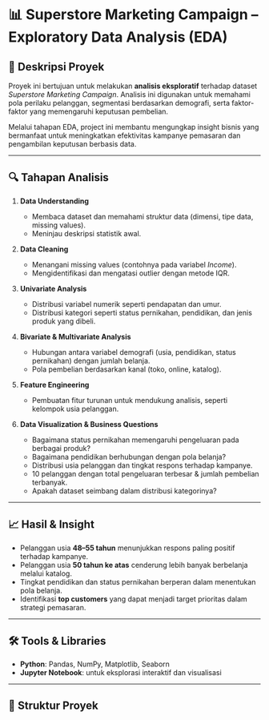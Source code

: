 # 📊 Superstore Marketing Campaign – Exploratory Data Analysis (EDA)

## 📝 Deskripsi Proyek
Proyek ini bertujuan untuk melakukan **analisis eksploratif** terhadap dataset *Superstore Marketing Campaign*. Analisis ini digunakan untuk memahami pola perilaku pelanggan, segmentasi berdasarkan demografi, serta faktor-faktor yang memengaruhi keputusan pembelian.  

Melalui tahapan EDA, project ini membantu mengungkap insight bisnis yang bermanfaat untuk meningkatkan efektivitas kampanye pemasaran dan pengambilan keputusan berbasis data.  

---

## 🔍 Tahapan Analisis
1. **Data Understanding**  
   - Membaca dataset dan memahami struktur data (dimensi, tipe data, missing values).  
   - Meninjau deskripsi statistik awal.  

2. **Data Cleaning**  
   - Menangani missing values (contohnya pada variabel *Income*).  
   - Mengidentifikasi dan mengatasi outlier dengan metode IQR.  

3. **Univariate Analysis**  
   - Distribusi variabel numerik seperti pendapatan dan umur.  
   - Distribusi kategori seperti status pernikahan, pendidikan, dan jenis produk yang dibeli.  

4. **Bivariate & Multivariate Analysis**  
   - Hubungan antara variabel demografi (usia, pendidikan, status pernikahan) dengan jumlah belanja.  
   - Pola pembelian berdasarkan kanal (toko, online, katalog).  

5. **Feature Engineering**  
   - Pembuatan fitur turunan untuk mendukung analisis, seperti kelompok usia pelanggan.  

6. **Data Visualization & Business Questions**  
   - Bagaimana status pernikahan memengaruhi pengeluaran pada berbagai produk?  
   - Bagaimana pendidikan berhubungan dengan pola belanja?  
   - Distribusi usia pelanggan dan tingkat respons terhadap kampanye.  
   - 10 pelanggan dengan total pengeluaran terbesar & jumlah pembelian terbanyak.  
   - Apakah dataset seimbang dalam distribusi kategorinya?  

---

## 📈 Hasil & Insight
- Pelanggan usia **48–55 tahun** menunjukkan respons paling positif terhadap kampanye.  
- Pelanggan usia **50 tahun ke atas** cenderung lebih banyak berbelanja melalui katalog.  
- Tingkat pendidikan dan status pernikahan berperan dalam menentukan pola belanja.  
- Identifikasi **top customers** yang dapat menjadi target prioritas dalam strategi pemasaran.  

---

## 🛠 Tools & Libraries
- **Python**: Pandas, NumPy, Matplotlib, Seaborn  
- **Jupyter Notebook**: untuk eksplorasi interaktif dan visualisasi  

---

## 📂 Struktur Proyek
